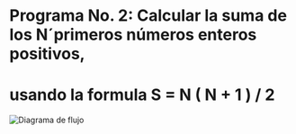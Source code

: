 # Programa No. 2: Calcular la suma de los N´primeros números enteros positivos,
# usando la formula  S = N ( N + 1 ) / 2

![Diagrama de flujo](suma.png)